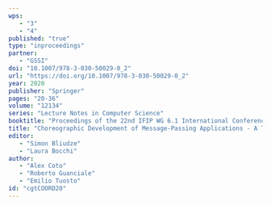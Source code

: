 ```yaml
---
wps: 
   - "3"
   - "4"
published: "true"
type: "inproceedings"
partner: 
   - "GSSI"
doi: "10.1007/978-3-030-50029-0_2"
url: "https://doi.org/10.1007/978-3-030-50029-0_2"
year: 2020
publisher: "Springer"
pages: "20-36"
volume: "12134"
series: "Lecture Notes in Computer Science"
booktitle: "Proceedings of the 22nd IFIP WG 6.1 International Conference on Coordination Models and Languages (COORDINATION 2020), Held as Part of the 15th International Federated Conference on Distributed Computing Techniques (DisCoTec 2020)"
title: "Choreographic Development of Message-Passing Applications - A Tutorial"
editor: 
   - "Simon Bliudze"
   - "Laura Bocchi"
author: 
   - "Alex Coto"
   - "Roberto Guanciale"
   - "Emilio Tuosto"
id: "cgtCOORD20"
---
```

